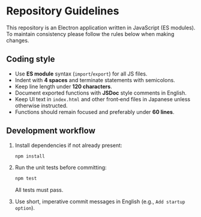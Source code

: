 # Repository Guidelines

This repository is an Electron application written in JavaScript (ES modules). To maintain consistency please follow the rules below when making changes.

## Coding style

- Use **ES module** syntax (`import`/`export`) for all JS files.
- Indent with **4 spaces** and terminate statements with semicolons.
- Keep line length under **120 characters**.
- Document exported functions with **JSDoc** style comments in English.
- Keep UI text in `index.html` and other front‑end files in Japanese unless otherwise instructed.
- Functions should remain focused and preferably under **60 lines**.

## Development workflow

1. Install dependencies if not already present:

   ```bash
   npm install
   ```

2. Run the unit tests before committing:

   ```bash
   npm test
   ```

   All tests must pass.

3. Use short, imperative commit messages in English (e.g., `Add startup option`).

